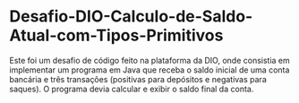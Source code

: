 # Desafio-DIO-Calculo-de-Saldo-Atual-com-Tipos-Primitivos
Este foi um desafio de código feito na plataforma da DIO, onde consistia em implementar um programa em Java que receba o saldo inicial de uma conta bancária e três transações (positivas para depósitos e negativas para saques). O programa devia calcular e exibir o saldo final da conta.
